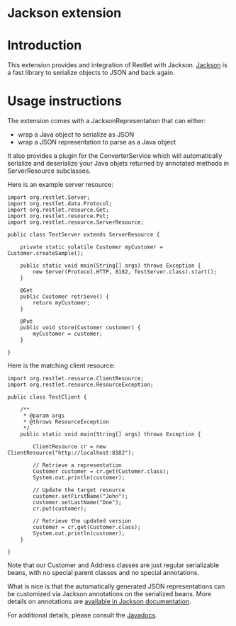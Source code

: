 Jackson extension
=================

Introduction
============

This extension provides and integration of Restlet with Jackson.
[Jackson](http://web.archive.org/web/20101230034433/http://jackson.codehaus.org/)
is a fast library to serialize objects to JSON and back again.

Usage instructions
==================

The extension comes with a JacksonRepresentation that can either:

-   wrap a Java object to serialize as JSON
-   wrap a JSON representation to parse as a Java object

It also provides a plugin for the ConverterService which will
automatically serialize and deserialize your Java objets returned by
annotated methods in ServerResource subclasses.

Here is an example server resource:

    import org.restlet.Server;
    import org.restlet.data.Protocol;
    import org.restlet.resource.Get;
    import org.restlet.resource.Put;
    import org.restlet.resource.ServerResource;

    public class TestServer extends ServerResource {

        private static volatile Customer myCustomer = Customer.createSample();

        public static void main(String[] args) throws Exception {
            new Server(Protocol.HTTP, 8182, TestServer.class).start();
        }

        @Get
        public Customer retrieve() {
            return myCustomer;
        }

        @Put
        public void store(Customer customer) {
            myCustomer = customer;
        }

    }

Here is the matching client resource:

    import org.restlet.resource.ClientResource;
    import org.restlet.resource.ResourceException;

    public class TestClient {

        /**
         * @param args
         * @throws ResourceException
         */
        public static void main(String[] args) throws Exception {

            ClientResource cr = new ClientResource("http://localhost:8182");

            // Retrieve a representation
            Customer customer = cr.get(Customer.class);
            System.out.println(customer);

            // Update the target resource
            customer.setFirstName("John");
            customer.setLastName("Doe");
            cr.put(customer);

            // Retrieve the updated version
            customer = cr.get(Customer.class);
            System.out.println(customer);
        }

    }

Note that our Customer and Address classes are just regular serializable
beans, with no special parent classes and no special annotations.

What is nice is that the automatically generated JSON representations
can be customized via Jackson annotations on the serialized beans. More
details on annotations are [available in Jackson
documentation](http://web.archive.org/web/20101230034433/http://wiki.fasterxml.com/JacksonInFiveMinutes).

For additional details, please consult the
[Javadocs](http://web.archive.org/web/20101230034433/http://www.restlet.org/documentation/2.0/jse/ext/org/restlet/ext/jackson/package-summary.html).

